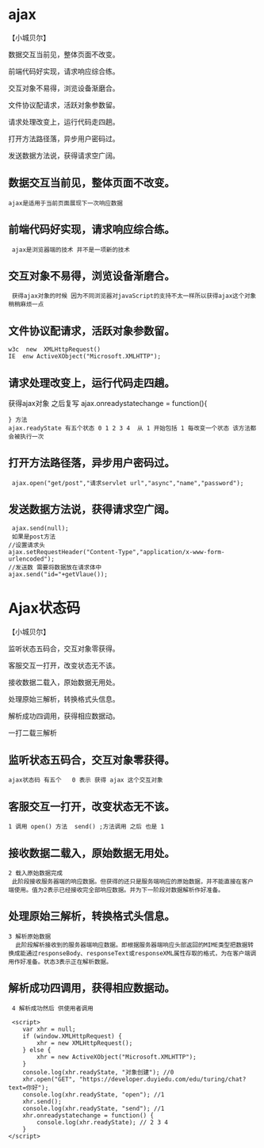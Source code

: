 # ajax
【小城贝尔】

数据交互当前见，整体页面不改变。

前端代码好实现，请求响应综合练。

交互对象不易得，浏览设备渐磨合。

文件协议配请求，活跃对象参数留。

请求处理改变上，运行代码走四趟。

打开方法路径落，异步用户密码过。

发送数据方法说，获得请求空广阔。



## 数据交互当前见，整体页面不改变。
    ajax是适用于当前页面展现下一次响应数据
## 前端代码好实现，请求响应综合练。
     ajax是浏览器端的技术 并不是一项新的技术
## 交互对象不易得，浏览设备渐磨合。
     获得ajax对象的时候 因为不同浏览器对javaScript的支持不太一样所以获得ajax这个对象稍稍麻烦一点
## 文件协议配请求，活跃对象参数留。
    w3c  new  XMLHttpRequest()
    IE  enw ActiveXObject("Microsoft.XMLHTTP");
## 请求处理改变上，运行代码走四趟。
   获得ajax对象 之后复写 ajax.onreadystatechange = function(){


    } 方法
    ajax.readyState 有五个状态 0 1 2 3 4  从 1 开始包括 1 每改变一个状态 该方法都会被执行一次
## 打开方法路径落，异步用户密码过。
     ajax.open("get/post","请求servlet url","async","name","password");
## 发送数据方法说，获得请求空广阔。
     ajax.send(null);
     如果是post方法
    //设置请求头
    ajax.setRequestHeader("Content-Type","application/x-www-form-urlencoded");
    //发送数 需要将数据放在请求体中
    ajax.send("id="+getVlaue());
	


# Ajax状态码
【小城贝尔】

监听状态五码合，交互对象零获得。

客服交互一打开，改变状态无不该。

接收数据二载入，原始数据无用处。

处理原始三解析，转换格式头信息。

解析成功四调用，获得相应数据动。

一打二载三解析


## 监听状态五码合，交互对象零获得。
    ajax状态码 有五个   0 表示 获得 ajax 这个交互对象
## 客服交互一打开，改变状态无不该。
    1 调用 open() 方法  send() ;方法调用 之后 也是 1 
## 接收数据二载入，原始数据无用处。
    2 载入原始数据完成
     此阶段接收服务器端的响应数据。但获得的还只是服务端响应的原始数据，并不能直接在客户端使用。值为2表示已经接收完全部响应数据。并为下一阶段对数据解析作好准备。
## 处理原始三解析，转换格式头信息。
    3 解析原始数据
      此阶段解析接收到的服务器端响应数据。即根据服务器端响应头部返回的MIME类型把数据转换成能通过responseBody、responseText或responseXML属性存取的格式，为在客户端调用作好准备。状态3表示正在解析数据。 
## 解析成功四调用，获得相应数据动。
     4 解析成功然后 供使用者调用 

     <script>
        var xhr = null;
        if (window.XMLHttpRequest) {
            xhr = new XMLHttpRequest();
        } else {
            xhr = new ActiveXObject("Microsoft.XMLHTTP");
        }
        console.log(xhr.readyState, "对象创建"); //0
        xhr.open("GET", "https://developer.duyiedu.com/edu/turing/chat?text=你好");
        console.log(xhr.readyState, "open"); //1
        xhr.send();
        console.log(xhr.readyState, "send"); //1
        xhr.onreadystatechange = function() {
            console.log(xhr.readyState); // 2 3 4 
        }
    </script>